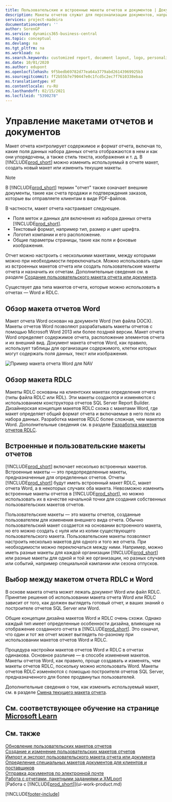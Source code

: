 ```yaml
---
title: Пользовательские и встроенные макеты отчетов и документов | Документация Майкрософт
description: Макеты отчетов служат для персонализации документов, например для настройки шрифтов, логотипов и параметров страниц PDF-файлов, которые вы отправляете клиентам.
services: project-madeira
documentationcenter: ''
author: SorenGP
ms.service: dynamics365-business-central
ms.topic: conceptual
ms.devlang: na
ms.tgt_pltfrm: na
ms.workload: na
ms.search.keywords: customized report, document layout, logo, personalize
ms.date: 10/01/2020
ms.author: edupont
ms.openlocfilehash: 9f5bedb69782d77ea64a3779abd26143969925b3
ms.sourcegitcommit: ff2b55b7e790447e0c1fcd5c2ec7f7610338ebaa
ms.translationtype: HT
ms.contentlocale: ru-RU
ms.lasthandoff: 02/15/2021
ms.locfileid: "5390278"
---
```

# <a name="managing-report-and-document-layouts"></a>Управление макетами отчетов и документов
Макет отчета контролирует содержимое и формат отчета, включая то, какие поля данных набора данных отчета отображаются в нем и как они упорядочены, а также стиль текста, изображения и т. д. В [!INCLUDE[prod_short](includes/prod_short.md)] можно изменить используемый в отчете макет, создать новый макет или изменить текущие макеты.

> [!NOTE]  
>   В [!INCLUDE[prod_short](includes/prod_short.md)] термин "отчет" также означает внешние документы, такие как счета продажи и подтверждения заказов, которые вы отправляете клиентам в виде PDF-файлов.

В частности, макет отчета настраивает следующее.

* Поля меток и данных для включения из набора данных отчета [!INCLUDE[prod_short](includes/prod_short.md)].
* Текстовый формат, например тип, размер и цвет шрифта.
* Логотип компании и его расположение.
* Общие параметры страницы, такие как поля и фоновые изображения.

Отчет можно настроить с несколькими макетами, между которыми можно при необходимости переключаться. Можно использовать один из встроенных макетов отчета или создать пользовательские макеты отчета и назначить их отчетам. Дополнительные сведения см. в разделе [Создание пользовательского макета отчета или документа](ui-how-create-custom-report-layout.md).

Существует два типа макетов отчета, которые можно использовать в отчетах — Word и RDLC.

## <a name="word-report-layout-overview"></a>Обзор макета отчетов Word
Макет отчета Word основан на документе Word (тип файла DOCX). Макеты отчетов Word позволяют разрабатывать макеты отчетов с помощью Microsoft Word 2013 или более поздней версии. Макет отчета Word определяет содержимое отчета, расположение элементов отчета и их внешний вид. Документ макета отчетов Word, как правило, использует таблицы для организации содержимого, клетки которых могут содержать поля данных, текст или изображения.

 ![Пример макета отчета Word для NAV](media/nav_wordreportlayout_edit_in_word_example.png "NAV_WordReportLayout_Edit_In_Word_Example")  

## <a name="rdlc-layout-overview"></a>Обзор макета RDLC
Макеты RDLC основаны на клиентских макетах определения отчета (типы файла RDLC или RDL). Эти макеты создаются и изменяются с использованием конструктора отчетов SQL Server Report Builder. Дизайнерская концепция макетов RDLC схожа с макетами Word, где макет определяет общий формат отчета и включаемые в него поля из набора данных. Разработка макетов RDLC более сложная, чем макетов Word. Дополнительные сведения см. в разделе [Разработка макетов отчетов RDLC](/dynamics-nav/Designing-RDLC-Report-Layouts).

## <a name="built-in-and-custom-report-layouts"></a>Встроенные и пользовательские макеты отчетов
[!INCLUDE[prod_short](includes/prod_short.md)] включает несколько встроенных макетов. Встроенные макеты — это предопределенные макеты, предназначенные для определенных отчетов. Отчеты [!INCLUDE[prod_short](includes/prod_short.md)] будут иметь встроенный макет RDLC, макет отчета Word, а в некоторых случаях оба макета. Невозможно изменить встроенные макеты отчетов в [!INCLUDE[prod_short](includes/prod_short.md)], но можно использовать их в качестве начальной точки для создания собственных пользовательских макетов отчетов.

Пользовательские макеты — это макеты отчетов, созданные пользователем для изменения внешнего вида отчета. Обычно пользовательский макет создается на основании встроенного макета, но его можно создать с нуля или из копии существующего пользовательского макета. Пользовательские макеты позволяют настроить несколько макетов для одного и того же отчета. При необходимости можно переключаться между ними. Например, можно иметь разные макеты для каждой организации [!INCLUDE[prod_short](includes/prod_short.md)] или разные макеты для одной и той же организации, но разных случаев или событий, например специальной кампании или сезона отпусков.

## <a name="deciding-whether-to-use-a-word-or-rdlc-report-layout"></a>Выбор между макетом отчета RDLC и Word
В основе макета отчета может лежать документ Word или файл RDLC. Принятие решения об использовании макета отчета Word или RDLC зависит от того, как должен выглядеть готовый отчет, и ваших знаний о построителе отчетов SQL Server или Word.

Общие концепции дизайна макетов Word и RDLC очень схожи. Однако каждый тип имеет определенные особенности дизайна, влияющие на отображение созданного отчета в [!INCLUDE[prod_short](includes/prod_short.md)]. Это означат, что один и тот же отчет может выглядеть по-разному при использовании макетов отчетов Word и RDLC.

Процедура настройки макетов отчетов Word и RDLC в отчетах одинакова. Основное различие — в способе изменения макетов. Макеты отчетов Word, как правило, проще создавать и изменять, чем макеты отчетов RDLC, поскольку можно использовать Word. Макеты отчетов RDLC изменяются с помощью построителя отчетов SQL Server, предназначенного для более продвинутых пользователей.

Дополнительные сведения о том, как изменить используемый макет, см. в разделе [Смена текущего макета отчета](ui-how-change-layout-currently-used-report.md).

## <a name="see-related-training-at-microsoft-learn"></a>См. соответствующее обучение на странице [Microsoft Learn](/learn/modules/change-documents-dynamics-365-business-central/index)

## <a name="see-also"></a>См. также
[Обновление пользовательских макетов отчетов](ui-update-report-layouts.md)  
[Создание и изменение пользовательских макетов отчетов](ui-how-create-custom-report-layout.md)  
[Импорт и экспорт пользовательского макета отчета или документа](ui-how-import-and-export-report-layout.md)  
[Определение специальных макетов документов для клиентов и поставщиков](ui-define-customer-vendor-document-layouts.md)  
[Отправка документов по электронной почте](ui-how-send-documents-email.md)  
[Работа с отчетами, пакетными заданиями и XMLport](ui-work-report.md)  
[Работа с [!INCLUDE[prod_short](includes/prod_short.md)]](ui-work-product.md)  


[!INCLUDE[footer-include](includes/footer-banner.md)]